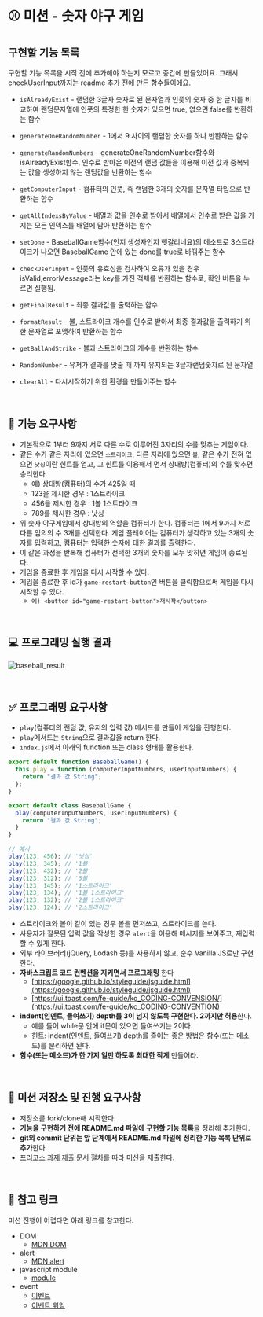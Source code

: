 # ⚾ 미션 - 숫자 야구 게임

## 구현할 기능 목록

구현할 기능 목록을 시작 전에 추가해야 하는지 모르고 중간에 만들었어요. 그래서 checkUserInput까지는 readme 추가 전에 만든 함수들이에요.

- `isAlreadyExist` - 랜덤한 3글자 숫자로 된 문자열과 인풋의 숫자 중 한 글자를 비교하여 랜덤문자열에 인풋의 특정한 한 숫자가 있으면 true, 없으면 false를 반환하는 함수
- `generateOneRandomNumber` - 1에서 9 사이의 랜덤한 숫자를 하나 반환하는 함수
- `generateRandomNumbers` - generateOneRandomNumber함수와 isAlreadyExist함수, 인수로 받아온 이전의 랜덤 값들을 이용해 이전 값과 중복되는 값을 생성하지 않는 랜덤값을 반환하는 함수
- `getComputerInput` - 컴퓨터의 인풋, 즉 랜덤한 3개의 숫자를 문자열 타입으로 반환하는 함수
- `getAllIndexsByValue` - 배열과 값을 인수로 받아서 배열에서 인수로 받은 값을 가지는 모든 인덱스를 배열에 담아 반환하는 함수
- `setDone` - BaseballGame함수(인지 생성자인지 햇갈리네요)의 메소드로 3스트라이크가 나오면 BaseballGame 안에 있는 done를 true로 바꿔주는 함수
- `checkUserInput` - 인풋의 유효성을 검사하여 오류가 있을 경우 isValid,errorMessage라는 key를 가진 객체를 반환하는 함수로, 확인 버튼을 누르면 실행됨.
- `getFinalResult` - 최종 결과값을 출력하는 함수
- `formatResult` - 볼, 스트라이크 개수를 인수로 받아서 최종 결과값을 출력하기 위한 문자열로 포맷하여 반환하는 함수
- `getBallAndStrike` - 볼과 스트라이크의 개수를 반환하는 함수
- `RandomNumber` - 유저가 결과를 맞출 때 까지 유지되는 3글자랜덤숫자로 된 문자열
- `clearAll` - 다시시작하기 위한 환경을 만들어주는 함수

  <br>

## 🎯 기능 요구사항

- 기본적으로 1부터 9까지 서로 다른 수로 이루어진 3자리의 수를 맞추는 게임이다.
- 같은 수가 같은 자리에 있으면 `스트라이크`, 다른 자리에 있으면 `볼`, 같은 수가 전혀 없으면 `낫싱`이란 힌트를 얻고, 그 힌트를 이용해서 먼저 상대방(컴퓨터)의 수를 맞추면 승리한다.
  - 예) 상대방(컴퓨터)의 수가 425일 때
  - 123을 제시한 경우 : 1스트라이크
  - 456을 제시한 경우 : 1볼 1스트라이크
  - 789를 제시한 경우 : 낫싱
- 위 숫자 야구게임에서 상대방의 역할을 컴퓨터가 한다. 컴퓨터는 1에서 9까지 서로 다른 임의의 수 3개를 선택한다. 게임 플레이어는 컴퓨터가 생각하고 있는 3개의 숫자를 입력하고, 컴퓨터는 입력한 숫자에 대한 결과를 출력한다.
- 이 같은 과정을 반복해 컴퓨터가 선택한 3개의 숫자를 모두 맞히면 게임이 종료된다.
- 게임을 종료한 후 게임을 다시 시작할 수 있다.
- 게임을 종료한 후 id가 `game-restart-button`인 버튼을 클릭함으로써 게임을 다시 시작할 수 있다.
  - `예) <button id="game-restart-button">재시작</button>`

<br>

## 💻 프로그래밍 실행 결과

![baseball_result](https://user-images.githubusercontent.com/50367798/100166088-32473e00-2eff-11eb-9454-5d45e648b37e.jpg)

<br>

## ✅ 프로그래밍 요구사항

- `play`(컴퓨터의 랜덤 값, 유저의 입력 값) 메서드를 만들어 게임을 진행한다.
- `play`메서드는 `String`으로 결과값을 return 한다.
- `index.js`에서 아래의 function 또는 class 형태를 활용한다.

```javascript
export default function BaseballGame() {
  this.play = function (computerInputNumbers, userInputNumbers) {
    return "결과 값 String";
  };
}

export default class BaseballGame {
  play(computerInputNumbers, userInputNumbers) {
    return "결과 값 String";
  }
}

// 예시
play(123, 456); // '낫싱'
play(123, 345); // '1볼'
play(123, 432); // '2볼'
play(123, 312); // '3볼'
play(123, 145); // '1스트라이크'
play(123, 134); // '1볼 1스트라이크'
play(123, 132); // '2볼 1스트라이크'
play(123, 124); // '2스트라이크'
```

- 스트라이크와 볼이 같이 있는 경우 볼을 먼저쓰고, 스트라이크를 쓴다.
- 사용자가 잘못된 입력 값을 작성한 경우 `alert`을 이용해 메시지를 보여주고, 재입력할 수 있게 한다.
- 외부 라이브러리(jQuery, Lodash 등)를 사용하지 않고, 순수 Vanilla JS로만 구현한다.
- **자바스크립트 코드 컨벤션을 지키면서 프로그래밍** 한다
  - [https://google.github.io/styleguide/jsguide.html](https://google.github.io/styleguide/jsguide.html)
  - [https://ui.toast.com/fe-guide/ko_CODING-CONVENSION/](https://ui.toast.com/fe-guide/ko_CODING-CONVENTION)
- **indent(인덴트, 들여쓰기) depth를 3이 넘지 않도록 구현한다. 2까지만 허용**한다.
  - 예를 들어 while문 안에 if문이 있으면 들여쓰기는 2이다.
  - 힌트: indent(인덴트, 들여쓰기) depth를 줄이는 좋은 방법은 함수(또는 메소드)를 분리하면 된다.
- **함수(또는 메소드)가 한 가지 일만 하도록 최대한 작게** 만들어라.

<br>

## 📝 미션 저장소 및 진행 요구사항

- 저장소를 fork/clone해 시작한다.
- **기능을 구현하기 전에 README.md 파일에 구현할 기능 목록**을 정리해 추가한다.
- **git의 commit 단위는 앞 단계에서 README.md 파일에 정리한 기능 목록 단위로 추가**한다.
- [프리코스 과제 제출](https://github.com/woowacourse/woowacourse-docs/tree/master/precourse) 문서 절차를 따라 미션을 제출한다.

<br>

## 🔗 참고 링크

미션 진행이 어렵다면 아래 링크를 참고한다.

- DOM
  - [MDN DOM](https://developer.mozilla.org/ko/docs/Web/API/Document_Object_Model/%EC%86%8C%EA%B0%9C)
- alert
  - [MDN alert](https://developer.mozilla.org/ko/docs/Web/API/Window/alert)
- javascript module
  - [module](https://ko.javascript.info/modules-intro)
- event
  - [이벤트](https://ko.javascript.info/introduction-browser-events)
  - [이벤트 위임](https://ko.javascript.info/event-delegation)
